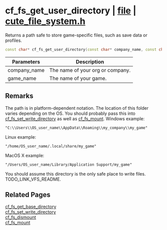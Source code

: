 # cf_fs_get_user_directory | [file](https://github.com/RandyGaul/cute_framework/blob/master/docs/file/README.md) | [cute_file_system.h](https://github.com/RandyGaul/cute_framework/blob/master/include/cute_file_system.h)

Returns a path safe to store game-specific files, such as save data or profiles.

```cpp
const char* cf_fs_get_user_directory(const char* company_name, const char* game_name);
```

Parameters | Description
--- | ---
company_name | The name of your org or company.
game_name | The name of your game.

## Remarks

The path is in platform-dependent notation. The location of this folder varies depending on the OS. You
should probably pass this into [cf_fs_set_write_directory](https://github.com/RandyGaul/cute_framework/blob/master/docs/file/cf_fs_set_write_directory.md) as well as [cf_fs_mount](https://github.com/RandyGaul/cute_framework/blob/master/docs/file/cf_fs_mount.md). Windows example:
```
"C:\\Users\\OS_user_name\\AppData\\Roaming\\my_company\\my_game"
```
Linux example:
```
"/home/OS_user_name/.local/share/my_game"
```
MacOS X example:
```
"/Users/OS_user_name/Library/Application Support/my_game"
```
You should assume this directory is the only safe place to write files. TODO_LINK_VFS_README.

## Related Pages

[cf_fs_get_base_directory](https://github.com/RandyGaul/cute_framework/blob/master/docs/file/cf_fs_get_base_directory.md)  
[cf_fs_set_write_directory](https://github.com/RandyGaul/cute_framework/blob/master/docs/file/cf_fs_set_write_directory.md)  
[cf_fs_dismount](https://github.com/RandyGaul/cute_framework/blob/master/docs/file/cf_fs_dismount.md)  
[cf_fs_mount](https://github.com/RandyGaul/cute_framework/blob/master/docs/file/cf_fs_mount.md)  
